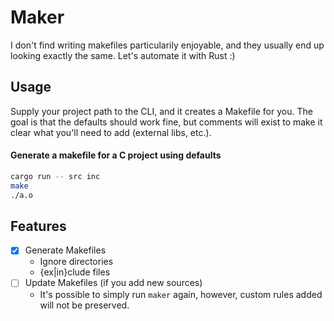# Maker

I don't find writing makefiles particularily enjoyable, and they usually end up looking exactly the same. Let's automate it with Rust :)

## Usage

Supply your project path to the CLI, and it creates a Makefile for you. The goal is that the defaults should work fine, but comments will exist to make it clear what you'll need to add (external libs, etc.).

#### Generate a makefile for a C project using defaults

```sh
cargo run -- src inc
make
./a.o
```

## Features

- [x] Generate Makefiles
    - Ignore directories
    - {ex|in}clude files
- [ ] Update Makefiles (if you add new sources)
    - It's possible to simply run `maker` again, however, custom rules added will not be preserved.

